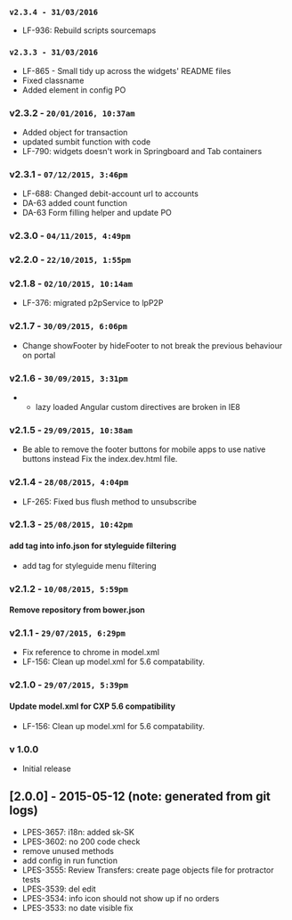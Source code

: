 ### `v2.3.4 - 31/03/2016`
* LF-936: Rebuild scripts sourcemaps

### `v2.3.3 - 31/03/2016`
* LF-865 - Small tidy up across the widgets' README files
* Fixed classname
* Added element in config PO

### v2.3.2 - `20/01/2016, 10:37am`
* Added object for transaction
* updated sumbit function with code
* LF-790: widgets doesn't work in Springboard and Tab containers

### v2.3.1 - `07/12/2015, 3:46pm`
* LF-688: Changed debit-account url to accounts
* DA-63 added count function
* DA-63 Form filling helper and update PO

### v2.3.0 - `04/11/2015, 4:49pm`

### v2.2.0 - `22/10/2015, 1:55pm`

### v2.1.8 - `02/10/2015, 10:14am`
* LF-376: migrated p2pService to lpP2P

### v2.1.7 - `30/09/2015, 6:06pm`
* Change showFooter by hideFooter to not break the previous behaviour on portal

### v2.1.6 - `30/09/2015, 3:31pm`
* - lazy loaded Angular custom directives are broken in IE8

### v2.1.5 - `29/09/2015, 10:38am`
* Be able to remove the footer buttons for mobile apps to use native buttons instead Fix the index.dev.html file.

### v2.1.4 - `28/08/2015, 4:04pm`
* LF-265: Fixed bus flush method to unsubscribe


### v2.1.3 - `25/08/2015, 10:42pm`
#### add tag into info.json for styleguide filtering
* add tag for styleguide menu filtering


### v2.1.2 - `10/08/2015, 5:59pm`
#### Remove repository from bower.json


### v2.1.1 - `29/07/2015, 6:29pm`
* Fix reference to chrome in model.xml
* LF-156: Clean up model.xml for 5.6 compatability.


### v2.1.0 - `29/07/2015, 5:39pm`
#### Update model.xml for CXP 5.6 compatibility
* LF-156: Clean up model.xml for 5.6 compatability.


### v 1.0.0
* Initial release
## [2.0.0] - 2015-05-12 (note: generated from git logs)

 - LPES-3657: i18n: added sk-SK
 - LPES-3602: no 200 code check
 - remove unused methods
 - add config in run function
 - LPES-3555: Review Transfers: create page objects file for protractor tests
 - LPES-3539: del edit
 - LPES-3534: info icon should not show up if no orders
 - LPES-3533: no date visible fix
